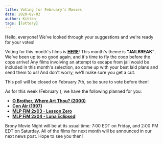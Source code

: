 ```yaml
---
title: Voting for February's Movies
date: 2020-02-03
author: Kitten
tags: [lottery]
---
```


Hello, everyone!  We've looked through your suggestions and we're ready for your votes!

Voting for this month's films is **[HERE][lotto]**!  This month's theme is **"JAILBREAK"**.  We've been up to no good again, and it's time to fly the coop before the cops arrive! Any films involving an attempt to escape from jail would be included in this month's selection, so come up with your best laid plans and send them to us! And don't worry, we'll make sure you get a cut.

This poll will be closed on February 7th, so be sure to vote before then!

As for this week (February ), we have the following planned for you:
-	**[O Brother, Where Art Thou? (2000)][m1]**
-	**[Con Air (1997)][m2]**
-	**[MLP FiM 2x03 - Lesson Zero][p1]**
-	**[MLP FiM 2x04 - Luna Eclipsed][p2]**

Brony Movie Night will be at its usual time: 7:00 EDT on Friday, and 2:00 PM EDT on Saturday.  All of the films for next month will be announced in our next news post.  Hope to see you then!

[lotto]: https://docs.google.com/forms/d/e/1FAIpQLSfgdeTVSnXbGwsfq0y8W2kBE-InP-FvHw1xL1R1tGq8GHLKqw/viewform
[m1]: https://www.imdb.com/title/tt0190590/
[m2]: https://www.imdb.com/title/tt0118880/
[p1]: https://www.imdb.com/title/tt2071126/
[p2]: https://www.imdb.com/title/tt2071864/
